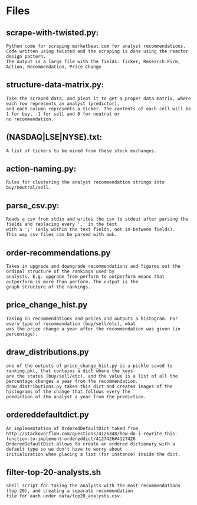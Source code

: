 Files
=====

## scrape-with-twisted.py:
    Python code for scraping marketbeat.com for analyst recommendations.
    Code written using twisted and the scraping is done using the reactor design pattern.
    The output is a large file with the fields: Ticker, Research Firm, Action, Recommendation, Price Change

## structure-data-matrix.py:
    Take the scraped data, and pivot it to get a proper data matrix, where each row represents an analyst (predictor),
    and each column represents a ticker. The contents of each cell will be 1 for buy, -1 for sell and 0 for neutral or
    no recommendation.
    
## (NASDAQ|LSE|NYSE).txt:
    A list of tickers to be mined from these stock exchanges.
    
## action-naming.py:
    Rules for clustering the analyst recommendation strings into buy/neutral/sell.
    
## parse_csv.py:
    Reads a csv from stdin and writes the csv to stdout after parsing the fields and replacing every ',' in the text
    with a ';' (only within the text fields, not in-between fields).
    This way csv files can be parsed with awk.
    
## order-recommendations.py
    Takes in upgrade and downgrade recommendations and figures out the ordinal structure of the rankings used by 
    analysts. E.g. upgrade from perform to outperform means that outperform is more than perform. The output is the
    graph structure of the rankings.
    
## price_change_hist.py
    Taking in recommendations and prices and outputs a histogram. For every type of recommendation (buy/sell/etc), what
    was the price change a year after the recommendation was given (in percentage).
    
## draw_distributions.py
    one of the outputs of price_change_hist.py is a pickle saved to ranking.pkl, that contains a dict where the keys
    are the status (buy/sell/etc), and the value is a list of all the percentage changes a year from the recommendation.
    draw_distributions.py takes this dict and creates images of the histograms of the change that follows every the 
    prediction of the analyst a year from the prediction.

## ordereddefaultdict.py
    An implementation of OrderedDefaultDict taked from 
    http://stackoverflow.com/questions/4126348/how-do-i-rewrite-this-function-to-implement-ordereddict/4127426#4127426
    OrderedDefaultDict allows to create an ordered dictionary with a default type so we don't have to worry about 
    initialization when placing a list (for instance) inside the dict.

## filter-top-20-analysts.sh
    Shell script for taking the analysts with the most recommendations (top 20), and creating a separate recommendation
    file for each under data/top20_analysts.csv.